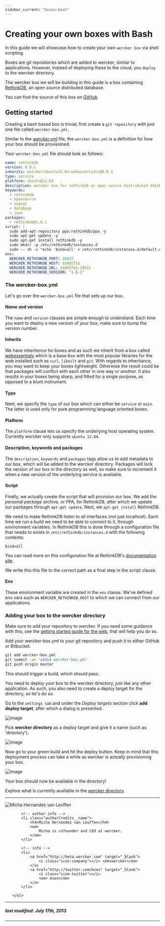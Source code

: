 ```yaml
---
sidebar_current: "boxes-bash"
---
```


# Creating your own boxes with Bash

In this guide we will showcase how to create your own `wercker box` via shell scripting.

Boxes are git repositories which are added to wercker, similar to applications. However,
instead of deploying these to the cloud, you `deploy` to the wercker
directory.

The wercker box we will be building in this guide is a box containing [RethinkDB](http://rethinkdb.com), an open source distributed database.

You can find the source of this box on
[GitHub](https://github.com/mies/box-rethinkdb).

## Getting started

Creating a bash based box is trivial; first create a `git repository` with just one file called `wercker-box.yml`.

Similar to the [wercker.yml](/articles/werckeryml) file, the `wercker-box.yml` is a definition for how your box should be provisioned.

Your `wercker-box.yml` file should look as follows:

``` yaml
name: rethinkdb
version: 0.0.1
inherits: wercker/ubuntu12.04-webessentials@0.0.3
type: service
platform: ubuntu@12.04
description: wercker box for rethinkdb an open source distributed database
keywords:
  - rethinkdb
  - opensource
  - noqsql
  - database
  - json
packages:
  - rethinkdb@1.6.1
script: |
  sudo add-apt-repository ppa:rethinkdb/ppa -y
  sudo apt-get update -y
  sudo apt-get install rethinkdb -y
  sudo mkdir -p /etc/rethinkdb/instances.d
  sudo -- sh -c "echo 'bind=all' > /etc/rethinkdb/instances.d/default.conf"
env:
  WERCKER_RETHINKDB_PORT: 28015
  WERCKER_RETHINKDB_HOST: $$HOST$$
  WERCKER_RETHINKDB_URL: $$HOST$$:28015
  WERCKER_RETHINKDB_VERSION: "1.6.1"
```

### The wercker-box.yml

Let's go over the `wercker-box.yml` file that sets up our box.

#### Name and version

The `name` and `version` clauses are simple enough to understand. Each time you want to deploy a new version of your box, make sure to bump the version number.

#### Inherits

We have inheritence for boxes and as such we inherit from a box called
[webessentials](https://github.com/wercker/box-ubuntu12.04-webessentials)
which is a base box with the most popular libraries for the web installed such as `curl`, `libxslt` and `git`. With regards to inheritance, you may want to keep
your boxes lightweight. Otherwise the result could be that packages will
conflict with each other in one way or another. It also results in your
boxes being sharp, and fitted for a single purpose, as opposed to a
blunt instrument.

#### Type

Next, we specify the `type` of our box which can either be `service` or `main`. The latter is used only for pure programming language oriented boxes.

#### Platform

The `platform` clause lets us specify the underlying host operating system. Currently wercker only supports `ubuntu 12.04`.

#### Description, keywords and packages

The `description`, `keywords` and `packages` tags allow us to add
metadata to our box, which will be added to the wercker directory.
Packages will lock the version of our box in the directory as well, so make sure to increment it when a new version of the underlying service is available.

#### Script

Finally, we actually create the script that will provision our box. We add the *personal package archive*, or PPA, for RethinkDB, after which we update our packages through `apt-get update`.
Next, we `apt-get install` RethinkDB.

We need to make RethinkDB listen to all interfaces (not just localhost). Each time we run a build we need to be able to connect to it, through environment variables. In RethinkDB this is done through a configuration file that needs to exists in `/etc/rethinkdb/instances.d` with the following contents:

```
bind=all
```

You can read more on this configuration file at RethinkDB's [documentation site](http://www.rethinkdb.com/docs/guides/startup/).

We write this this file to the correct path as a final step in the script clause.

#### Env

These environment variable are created in the `env` clause. We've defined env vars such as `WERCKER_RETHINKDB_HOST` to which we can connect from our applications.

<!--You can explore the wercker directory for boxes [here](http://app.wercker.com/explore).-->

### Adding your box to the wercker directory

Make sure to add your repository to wercker. If you need some guidance with this, see the [getting started guide for the web](/articles/gettingstarted/web.html), that will help you do so.

Add your wercker-box.yml to your git repository and push it to either GitHub or Bitbucket.

``` bash
git add wercker-box.yml
git commit -am 'added wercker-box.yml'
git push origin master
```

This should trigger a build, which should pass.

You need to deploy your box to the wercker directory, just like any other
application. As such, you also need to create a deploy target for the
directory, so let's do so.

Go to the `settings tab` and under the *Deploy targets* section click **add deploy target**, after which a dialog is presented.

![image](http://f.cl.ly/items/0n0g0C0W3e1o33322o2R/Screen%20Shot%202013-07-08%20at%203.54.58%20PM.png)

Pick **wercker directory** as a deploy target and give it a name (such as
'directory').

![image](http://f.cl.ly/items/222d453f1R2w1F3a3o1V/Screen%20Shot%202013-07-08%20at%203.55.20%20PM.png)

Now go to your green build and hit the deploy button. Keep in mind that this deployment process can take a while as wercker is actually provisioning your box.

![image](http://f.cl.ly/items/0g2Z3p2A1B3g1X2j0v1w/Screen%20Shot%202013-07-08%20at%204.15.09%20PM.png)

Your box should now be available in the directory!

Explore what is currently available in the [wercker
directory](http://app.wercker.com/#explore).

-------

<div class="authorCredits">
    <span class="profile-picture">
        <img src="https://secure.gravatar.com/avatar/d4b19718f9748779d7cf18c6303dc17f?d=identicon&s=192" alt="Micha Hernandez van Leuffen"/>
    </span>
    <ul class="authorCredits">

        <!-- author info -->
        <li class="authorCredits__name">
            <h4>Micha Hernandez van Leuffen</h4>
            <em>
                Micha is cofounder and CEO at wercker.
            </em>
        </li>

        <!-- info -->
        <li>
            <a href="http://beta.wercker.com" target="_blank">
                <i class="icon-company"></i> <em>wercker</em>
            </a>
            <a href="http://twitter.com/mies" target="_blank">
                <i class="icon-twitter"></i>
                <em> mies</em>
            </a>
        </li>

    </ul>
</div>

-------
##### last modified: July 17th, 2013
-------
